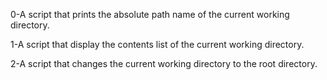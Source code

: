 0-A script that prints the absolute path name of the current working directory.

1-A script that display the contents list of the current working directory.

2-A script that changes the current working directory to the root directory.
